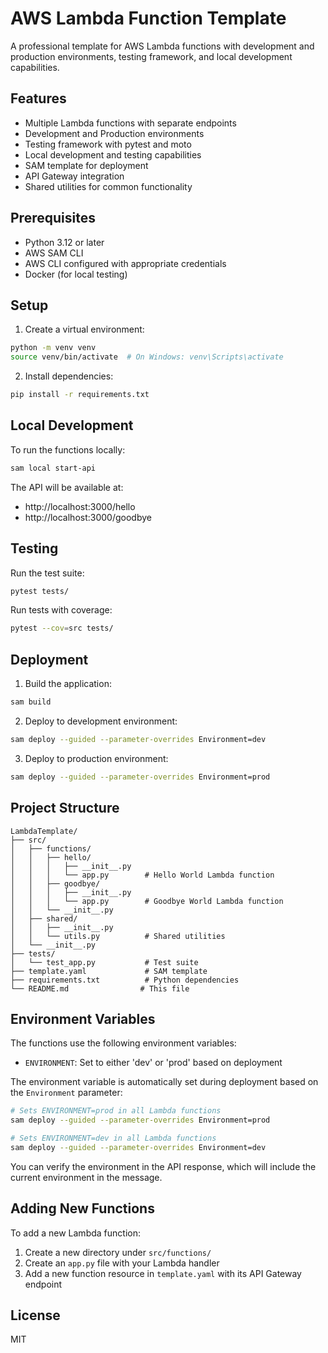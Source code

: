 # AWS Lambda Function Template

A professional template for AWS Lambda functions with development and production environments, testing framework, and local development capabilities.

## Features

- Multiple Lambda functions with separate endpoints
- Development and Production environments
- Testing framework with pytest and moto
- Local development and testing capabilities
- SAM template for deployment
- API Gateway integration
- Shared utilities for common functionality

## Prerequisites

- Python 3.12 or later
- AWS SAM CLI
- AWS CLI configured with appropriate credentials
- Docker (for local testing)

## Setup

1. Create a virtual environment:
```bash
python -m venv venv
source venv/bin/activate  # On Windows: venv\Scripts\activate
```

2. Install dependencies:
```bash
pip install -r requirements.txt
```

## Local Development

To run the functions locally:
```bash
sam local start-api
```

The API will be available at:
- http://localhost:3000/hello
- http://localhost:3000/goodbye

## Testing

Run the test suite:
```bash
pytest tests/
```

Run tests with coverage:
```bash
pytest --cov=src tests/
```

## Deployment

1. Build the application:
```bash
sam build
```

2. Deploy to development environment:
```bash
sam deploy --guided --parameter-overrides Environment=dev
```

3. Deploy to production environment:
```bash
sam deploy --guided --parameter-overrides Environment=prod
```

## Project Structure

```
LambdaTemplate/
├── src/
│   ├── functions/
│   │   ├── hello/
│   │   │   ├── __init__.py
│   │   │   └── app.py        # Hello World Lambda function
│   │   ├── goodbye/
│   │   │   ├── __init__.py
│   │   │   └── app.py        # Goodbye World Lambda function
│   │   └── __init__.py
│   ├── shared/
│   │   ├── __init__.py
│   │   └── utils.py          # Shared utilities
│   └── __init__.py
├── tests/
│   └── test_app.py           # Test suite
├── template.yaml             # SAM template
├── requirements.txt          # Python dependencies
└── README.md                # This file
```

## Environment Variables

The functions use the following environment variables:
- `ENVIRONMENT`: Set to either 'dev' or 'prod' based on deployment

The environment variable is automatically set during deployment based on the `Environment` parameter:
```bash
# Sets ENVIRONMENT=prod in all Lambda functions
sam deploy --guided --parameter-overrides Environment=prod

# Sets ENVIRONMENT=dev in all Lambda functions
sam deploy --guided --parameter-overrides Environment=dev
```

You can verify the environment in the API response, which will include the current environment in the message.

## Adding New Functions

To add a new Lambda function:

1. Create a new directory under `src/functions/`
2. Create an `app.py` file with your Lambda handler
3. Add a new function resource in `template.yaml` with its API Gateway endpoint

## License

MIT